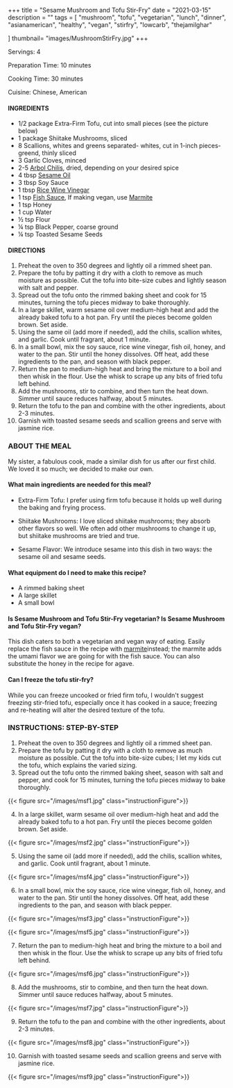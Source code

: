 +++
title = "Sesame Mushroom and Tofu Stir-Fry"
date = "2021-03-15"
description = ""
tags = [
    "mushroom",
    "tofu",
    "vegetarian",
    "lunch",
    "dinner",
    "asianamerican",
    "healthy",
    "vegan",
    "stirfry",
    "lowcarb",
    "thejamilghar"

]
thumbnail= "images/MushroomStirFry.jpg"
+++

Servings: 4 <!--more-->

Preparation Time: 10 minutes

Cooking Time: 30 minutes

Cuisine: Chinese, American

#### INGREDIENTS 

* 1/2 package Extra-Firm Tofu, cut into small pieces (see the picture below) 
* 1 package Shiitake Mushrooms, sliced 
* 8 Scallions, whites and greens separated- whites, cut in 1-inch pieces- greend, thinly sliced 
* 3 Garlic Cloves, minced
* 2-5 [Arbol Chilis](https://amzn.to/3c4M7M9), dried, depending on your desired spice
* 4 tbsp [Sesame Oil](https://amzn.to/3vBPljh)
* 3 tbsp Soy Sauce 
* 1 tbsp [Rice Wine Vinegar](https://amzn.to/2OEvTRY)
* 1 tsp [Fish Sauce](https://amzn.to/3sDAu5f), If making vegan, use [Marmite](https://amzn.to/2Ovg8wi) 
* 1 tsp Honey 
* 1 cup Water 
* ½ tsp Flour 
* ¼ tsp Black Pepper, coarse ground 
* ¼ tsp Toasted Sesame Seeds   

#### DIRECTIONS 

1. Preheat the oven to 350 degrees and lightly oil a rimmed sheet pan. 
2. Prepare the tofu by patting it dry with a cloth to remove as much moisture as possible. Cut the tofu into bite-size cubes and lightly season with salt and pepper. 
3. Spread out the tofu onto the rimmed baking sheet and cook for 15 minutes, turning the tofu pieces midway to bake thoroughly.
4. In a large skillet, warm sesame oil over medium-high heat and add the already baked tofu to a hot pan. Fry until the pieces become golden brown. Set aside. 
5. Using the same oil (add more if needed), add the chilis, scallion whites, and garlic. Cook until fragrant, about 1 minute. 
6. In a small bowl, mix the soy sauce, rice wine vinegar, fish oil, honey, and water to the pan. Stir until the honey dissolves. Off heat, add these ingredients to the pan, and season with black pepper. 
7. Return the pan to medium-high heat and bring the mixture to a boil and then whisk in the flour. Use the whisk to scrape up any bits of fried tofu left behind. 
8. Add the mushrooms, stir to combine, and then turn the heat down. Simmer until sauce reduces halfway, about 5 minutes. 
9. Return the tofu to the pan and combine with the other ingredients, about 2-3 minutes.
10. Garnish with toasted sesame seeds and scallion greens and serve with jasmine rice. 

### ABOUT THE MEAL 

My sister, a fabulous cook, made a similar dish for us after our first child. We loved it so much; we decided to make our own. 

#### What main ingredients are needed for this meal?

* Extra-Firm Tofu: I prefer using firm tofu because it holds up well during the baking and frying process. 

* Shiitake Mushrooms: I love sliced shiitake mushrooms; they absorb other flavors so well. We often add other mushrooms to change it up, but shiitake mushrooms are tried and true. 

* Sesame Flavor: We introduce sesame into this dish in two ways: the sesame oil and sesame seeds. 

#### What equipment do I need to make this recipe?

* A rimmed baking sheet 
* A large skillet 
* A small bowl

#### Is Sesame Mushroom and Tofu Stir-Fry vegetarian? Is Sesame Mushroom and Tofu Stir-Fry vegan?

This dish caters to both a vegetarian and vegan way of eating. Easily replace the fish sauce in the recipe with [marmite](https://amzn.to/2OXF8fQ)instead; the marmite adds the umami flavor we are going for with the fish sauce. You can also substitute the honey in the recipe for agave. 

#### Can I freeze the tofu stir-fry?

While you can freeze uncooked or fried firm tofu, I wouldn't suggest freezing stir-fried tofu, especially once it has cooked in a sauce; freezing and re-heating will alter the desired texture of the tofu. 

### INSTRUCTIONS: STEP-BY-STEP

1. Preheat the oven to 350 degrees and lightly oil a rimmed sheet pan. 
2. Prepare the tofu by patting it dry with a cloth to remove as much moisture as possible. Cut the tofu into bite-size cubes; I let my kids cut the tofu, which explains the varied sizing. 
3. Spread out the tofu onto the rimmed baking sheet, season with salt and pepper, and cook for 15 minutes, turning the tofu pieces midway to bake thoroughly. 

{{< figure src="/images/msf1.jpg" class="instructionFigure">}}


4. In a large skillet, warm sesame oil over medium-high heat and add the already baked tofu to a hot pan. Fry until the pieces become golden brown. Set aside. 

{{< figure src="/images/msf2.jpg" class="instructionFigure">}}

5. Using the same oil (add more if needed), add the chilis, scallion whites, and garlic. Cook until fragrant, about 1 minute. 

{{< figure src="/images/msf4.jpg" class="instructionFigure">}}

6. In a small bowl, mix the soy sauce, rice wine vinegar, fish oil, honey, and water to the pan. Stir until the honey dissolves. Off heat, add these ingredients to the pan, and season with black pepper. 

{{< figure src="/images/msf3.jpg" class="instructionFigure">}}

{{< figure src="/images/msf5.jpg" class="instructionFigure">}}

7. Return the pan to medium-high heat and bring the mixture to a boil and then whisk in the flour. Use the whisk to scrape up any bits of fried tofu left behind.

{{< figure src="/images/msf6.jpg" class="instructionFigure">}}

8. Add the mushrooms, stir to combine, and then turn the heat down. Simmer until sauce reduces halfway, about 5 minutes. 

{{< figure src="/images/msf7.jpg" class="instructionFigure">}}

9. Return the tofu to the pan and combine with the other ingredients, about 2-3 minutes.

{{< figure src="/images/msf8.jpg" class="instructionFigure">}}

10. Garnish with toasted sesame seeds and scallion greens and serve with jasmine rice. 

{{< figure src="/images/msf9.jpg" class="instructionFigure">}}
